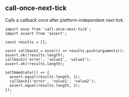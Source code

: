 ## call-once-next-tick

Calls a callback once after platform-independent next tick.

```
import once from 'call-once-next-tick';
import assert from 'assert';

const results = [];

const callback1 = once(() => results.push(arguments));
assert.ok(!results.length);
callback1('error', 'value1', 'value2');
assert.ok(!results.length);

setImmediate(() => {
  assert.equal(results.length, 1);
  callback1('error', 'value1', 'value2');
  assert.equal(results.length, 1);
});
```
